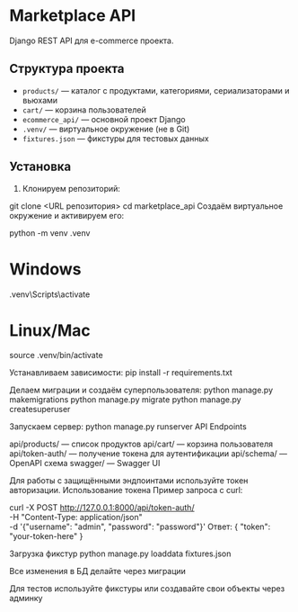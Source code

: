 # Marketplace API

Django REST API для e-commerce проекта.  

## Структура проекта

- `products/` — каталог с продуктами, категориями, сериализаторами и вьюхами  
- `cart/` — корзина пользователей  
- `ecommerce_api/` — основной проект Django  
- `.venv/` — виртуальное окружение (не в Git)  
- `fixtures.json` — фикстуры для тестовых данных  

## Установка

1. Клонируем репозиторий:

git clone <URL репозитория>
cd marketplace_api
Создаём виртуальное окружение и активируем его:


python -m venv .venv
# Windows
.venv\Scripts\activate
# Linux/Mac
source .venv/bin/activate

Устанавливаем зависимости:
pip install -r requirements.txt

Делаем миграции и создаём суперпользователя:
python manage.py makemigrations
python manage.py migrate
python manage.py createsuperuser

Запускаем сервер:
python manage.py runserver
API Endpoints

api/products/ — список продуктов
api/cart/ — корзина пользователя
api/token-auth/ — получение токена для аутентификации
api/schema/ — OpenAPI схема
swagger/ — Swagger UI

Для работы с защищёнными эндпоинтами используйте токен авторизации.
Использование токена
Пример запроса с curl:

curl -X POST http://127.0.0.1:8000/api/token-auth/ \
-H "Content-Type: application/json" \
-d '{"username": "admin", "password": "password"}'
Ответ:
{
  "token": "your-token-here"
}

Загрузка фикстур
python manage.py loaddata fixtures.json

Все изменения в БД делайте через миграции

Для тестов используйте фикстуры или создавайте свои объекты через админку
